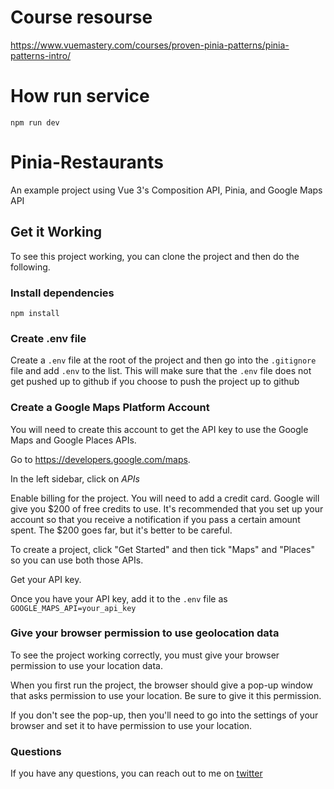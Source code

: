 # Course resourse 
https://www.vuemastery.com/courses/proven-pinia-patterns/pinia-patterns-intro/

# How run service
```
npm run dev
```

# Pinia-Restaurants

An example project using Vue 3's Composition API, Pinia, and Google Maps API

## Get it Working

To see this project working, you can clone the project and then do the following.

### Install dependencies

```
npm install
```

### Create .env file

Create a `.env` file at the root of the project and then go into the `.gitignore` file and add `.env` to the list. This will make sure that the `.env` file does not get pushed up to github if you choose to push the project up to github

### Create a Google Maps Platform Account

You will need to create this account to get the API key to use the Google Maps and Google Places APIs.

Go to https://developers.google.com/maps.

In the left sidebar, click on _APIs_

Enable billing for the project. You will need to add a credit card. Google will give you $200 of free credits to use. It's recommended that you set up your account so that you receive a notification if you pass a certain amount spent. The $200 goes far, but it's better to be careful.

To create a project, click "Get Started" and then tick "Maps" and "Places" so you can use both those APIs.

Get your API key.

Once you have your API key, add it to the `.env` file as `GOOGLE_MAPS_API=your_api_key`

### Give your browser permission to use geolocation data

To see the project working correctly, you must give your browser permission to use your location data.

When you first run the project, the browser should give a pop-up window that asks permission to use your location. Be sure to give it this permission.

If you don't see the pop-up, then you'll need to go into the settings of your browser and set it to have permission to use your location.

### Questions

If you have any questions, you can reach out to me on [twitter](https://twitter.com/sandra_rodgers_)
